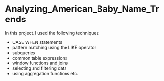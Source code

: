 # Analyzing_American_Baby_Name_Trends

In this project, I used the following techniques: 
* CASE WHEN statements 
* pattern matching using the LIKE operator
* subqueries
* common table expressions
* window functions and joins
* selecting and filtering data
* using aggregation functions etc.
